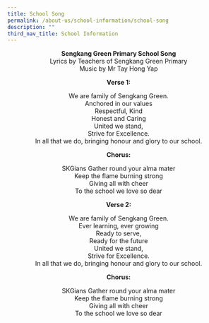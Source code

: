```yaml
---
title: School Song
permalink: /about-us/school-information/school-song
description: ""
third_nav_title: School Information
---
```

<p style="text-align: center;"><strong>Sengkang Green Primary School Song<br /></strong>Lyrics by Teachers of Sengkang Green Primary<br />Music by Mr Tay Hong Yap</p>
<p style="text-align: center;"><strong>Verse 1:</strong></p>
<p style="text-align: center;">We are family of Sengkang Green.<br />Anchored in our values<br />Respectful, Kind<br />Honest and Caring<br />United we stand,<br />Strive for Excellence.<br />In all that we do, bringing honour and glory to our school.</p>
<p style="text-align: center;"><strong>Chorus:</strong></p>
<p style="text-align: center;">SKGians Gather round your alma mater<br />Keep the flame burning strong<br />Giving all with cheer<br />To the school we love so dear</p>
<p style="text-align: center;"><strong>Verse 2:</strong></p>
<p style="text-align: center;">We are family of Sengkang Green.<br />Ever learning, ever growing<br />Ready to serve,<br />Ready for the future<br />United we stand,<br />Strive for Excellence.<br />In all that we do, bringing honour and glory to our school.</p>
<p style="text-align: center;"><strong>Chorus:</strong></p>
<p style="text-align: center;">SKGians Gather round your alma mater<br />Keep the flame burning strong<br />Giving all with cheer<br />To the school we love so dear</p>